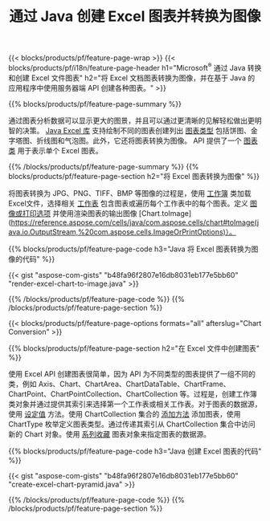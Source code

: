 ﻿---
title: 通过 Java 创建 Excel 图表并转换为图像
url: /zh/java/chart/
description: Java 使用 Java 库在 Microsoft Excel 中绘制和转换图表或图表的源代码。 
---
{{< blocks/products/pf/feature-page-wrap >}}
{{< blocks/products/pf/i18n/feature-page-header h1="Microsoft<sup>&reg;</sup> 通过 Java 转换和创建 Excel 文件图表" h2="将 Excel 文档图表转换为图像，并在基于 Java 的应用程序中使用服务器端 API 创建各种图表。" >}}


{{% blocks/products/pf/feature-page-summary %}}

通过图表分析数据可以显示更大的图景，并且可以通过更清晰的见解轻松做出更明智的决策。 [Java Excel 库](/cells/java/) 支持绘制不同的图表创建列出 [图表类型](https://reference.aspose.com/cells/java/com.aspose.cells/ChartType) 包括饼图、金字塔图、折线图和气泡图。此外，它还将图表转换为图像。 API 提供了一个 [图表类](https://reference.aspose.com/cells/java/com.aspose.cells/Chart) 用于表示单个 Excel 图表。

{{% /blocks/products/pf/feature-page-summary %}}
{{% blocks/products/pf/feature-page-section h2="将 Excel 图表转换为图像" %}}

将图表转换为 JPG、PNG、TIFF、BMP 等图像的过程是，使用 [工作簿](https://reference.aspose.com/java/cells/com.aspose.cells/workbook) 类加载Excel文件，选择相关 [工作表](https://reference.aspose.com/cells/java/com.aspose.cells/worksheet) 包含图表或遍历每个工作表中的每个图表。定义 [图像或打印选项](https://reference.aspose.com/cells/java/com.aspose.cells/ImageOrPrintOptions) 并使用渲染图表的输出图像 [Chart.toImage](https://reference.aspose.com/cells/java/com.aspose.cells/chart#toImage(java.io.OutputStream,%20com.aspose.cells.ImageOrPrintOptions)）。


{{% blocks/products/pf/feature-page-code h3="Java 将 Excel 图表转换为图像的代码" %}}

{{< gist "aspose-com-gists" "b48fa96f2807e16db8031eb177e5bb60" "render-excel-chart-to-image.java" >}}

{{% /blocks/products/pf/feature-page-code %}}
{{% /blocks/products/pf/feature-page-section %}}

{{< blocks/products/pf/feature-page-options formats="all" afterslug="Chart Conversion" >}}


{{% blocks/products/pf/feature-page-section h2="在 Excel 文件中创建图表" %}}

使用 Excel API 创建图表很简单，因为 API 为不同类型的图表提供了一组不同的类，例如 Axis、Chart、ChartArea、ChartDataTable、ChartFrame、ChartPoint、ChartPointCollection、ChartCollection 等。过程是，创建工作簿类对象并通过提供其索引来选择第一个工作表或相关工作表。对于图表的数据源，使用 [设定值](https://reference.aspose.com/cells/java/com.aspose.cells/cell#Value) 方法。使用 ChartCollection 集合的 [添加方法](https://reference.aspose.com/cells/java/com.aspose.cells/chartcollection#add(int,%20int,%20int,%20int,%20int)) 添加图表，使用 ChartType 枚举定义图表类型。通过传递其索引从 ChartCollection 集合中访问新的 Chart 对象。使用 [系列收藏](https://reference.aspose.com/cells/java/com.aspose.cells/SeriesCollection) 图表对象来指定图表的数据源。

{{% blocks/products/pf/feature-page-code h3="Java 创建 Excel 图表的代码" %}}

{{< gist "aspose-com-gists" "b48fa96f2807e16db8031eb177e5bb60" "create-excel-chart-pyramid.java" >}}

{{% /blocks/products/pf/feature-page-code %}}
{{% /blocks/products/pf/feature-page-section %}}
